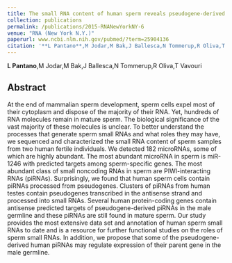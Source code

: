 ```yaml
---
title: The small RNA content of human sperm reveals pseudogene-derived piRNAs complementary to protein-coding genes.
collection: publications
permalink: /publications/2015-RNANewYorkNY-6
venue: "RNA (New York N.Y.)"
paperurl: www.ncbi.nlm.nih.gov/pubmed/?term=25904136
citation: '**L Pantano**,M Jodar,M Bak,J Ballesca,N Tommerup,R Oliva,T Vavouri (2015) The small RNA content of human sperm reveals pseudogene-derived piRNAs complementary to protein-coding genes. <i>RNA (New York N.Y.)</i>'
---
```


**L Pantano**,M Jodar,M Bak,J Ballesca,N Tommerup,R Oliva,T Vavouri
## Abstract
At the end of mammalian sperm development, sperm cells expel most of their cytoplasm and dispose of the majority of their RNA. Yet, hundreds of RNA molecules remain in mature sperm. The biological significance of the vast majority of these molecules is unclear. To better understand the processes that generate sperm small RNAs and what roles they may have, we sequenced and characterized the small RNA content of sperm samples from two human fertile individuals. We detected 182 microRNAs, some of which are highly abundant. The most abundant microRNA in sperm is miR-1246 with predicted targets among sperm-specific genes. The most abundant class of small noncoding RNAs in sperm are PIWI-interacting RNAs (piRNAs). Surprisingly, we found that human sperm cells contain piRNAs processed from pseudogenes. Clusters of piRNAs from human testes contain pseudogenes transcribed in the antisense strand and processed into small RNAs. Several human protein-coding genes contain antisense predicted targets of pseudogene-derived piRNAs in the male germline and these piRNAs are still found in mature sperm. Our study provides the most extensive data set and annotation of human sperm small RNAs to date and is a resource for further functional studies on the roles of sperm small RNAs. In addition, we propose that some of the pseudogene-derived human piRNAs may regulate expression of their parent gene in the male germline.
